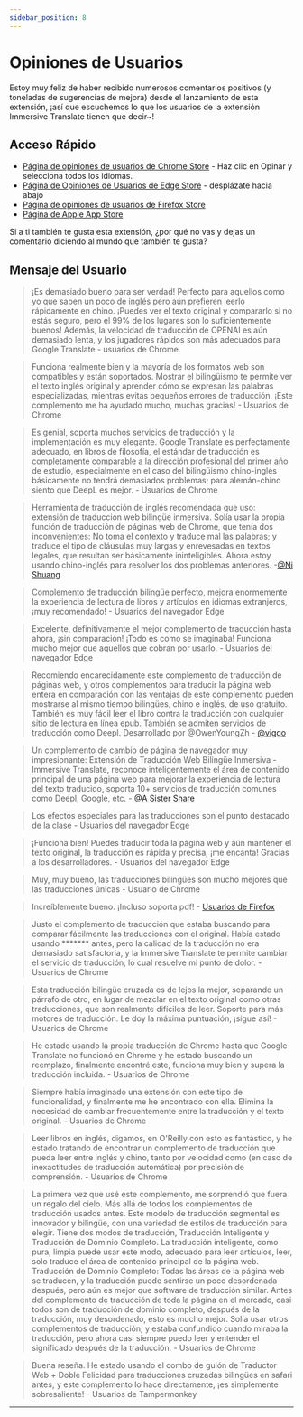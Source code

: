 ```yaml
---
sidebar_position: 8
---
```


# Opiniones de Usuarios

Estoy muy feliz de haber recibido numerosos comentarios positivos (y toneladas de sugerencias de mejora) desde el lanzamiento de esta extensión, ¡así que escuchemos lo que los usuarios de la extensión Immersive Translate tienen que decir\~!

## Acceso Rápido

- [Página de opiniones de usuarios de Chrome Store](https://chrome.google.com/webstore/detail/immersive-translate/bpoadfkcbjbfhfodiogcnhhhpibjhbnh) - Haz clic en Opinar y selecciona todos los idiomas.
- [Página de Opiniones de Usuarios de Edge Store](https://microsoftedge.microsoft.com/addons/detail/amkbmndfnliijdhojkpoglbnaaahippg) - desplázate hacia abajo
- [Página de opiniones de usuarios de Firefox Store](https://addons.mozilla.org/en-US/firefox/addon/immersive-translate/reviews/)
- [Página de Apple App Store](https://apps.apple.com/app/id6447957425)

Si a ti también te gusta esta extensión, ¿por qué no vas y dejas un comentario diciendo al mundo que también te gusta?

## Mensaje del Usuario

> ¡Es demasiado bueno para ser verdad! Perfecto para aquellos como yo que saben un poco de inglés pero aún prefieren leerlo rápidamente en chino. ¡Puedes ver el texto original y compararlo si no estás seguro, pero el 99% de los lugares son lo suficientemente buenos! Además, la velocidad de traducción de OPENAI es aún demasiado lenta, y los jugadores rápidos son más adecuados para Google Translate - usuarios de Chrome.

> Funciona realmente bien y la mayoría de los formatos web son compatibles y están soportados. Mostrar el bilingüismo te permite ver el texto inglés original y aprender cómo se expresan las palabras especializadas, mientras evitas pequeños errores de traducción. ¡Este complemento me ha ayudado mucho, muchas gracias! - Usuarios de Chrome

> Es genial, soporta muchos servicios de traducción y la implementación es muy elegante. Google Translate es perfectamente adecuado, en libros de filosofía, el estándar de traducción es completamente comparable a la dirección profesional del primer año de estudio, especialmente en el caso del bilingüismo chino-inglés básicamente no tendrá demasiados problemas; para alemán-chino siento que DeepL es mejor. - Usuarios de Chrome

> Herramienta de traducción de inglés recomendada que uso: extensión de traducción web bilingüe inmersiva. Solía usar la propia función de traducción de páginas web de Chrome, que tenía dos inconvenientes: No toma el contexto y traduce mal las palabras; y traduce el tipo de cláusulas muy largas y enrevesadas en textos legales, que resultan ser básicamente ininteligibles. Ahora estoy usando chino-inglés para resolver los dos problemas anteriores. -[@Ni Shuang](https://twitter.com/nishuang/status/1623576540389822465)

> Complemento de traducción bilingüe perfecto, mejora enormemente la experiencia de lectura de libros y artículos en idiomas extranjeros, ¡muy recomendado! - Usuarios del navegador Edge

> Excelente, definitivamente el mejor complemento de traducción hasta ahora, ¡sin comparación! ¡Todo es como se imaginaba! Funciona mucho mejor que aquellos que cobran por usarlo. - Usuarios del navegador Edge

> Recomiendo encarecidamente este complemento de traducción de páginas web, y otros complementos para traducir la página web entera en comparación con las ventajas de este complemento pueden mostrarse al mismo tiempo bilingües, chino e inglés, de uso gratuito. También es muy fácil leer el libro contra la traducción con cualquier sitio de lectura en línea epub. También se admiten servicios de traducción como Deepl. Desarrollado por @OwenYoungZh - [@viggo](https://twitter.com/decohack/status/1622175776274792449)

> Un complemento de cambio de página de navegador muy impresionante: Extensión de Traducción Web Bilingüe Inmersiva -Immersive Translate, reconoce inteligentemente el área de contenido principal de una página web para mejorar la experiencia de lectura del texto traducido, soporta 10+ servicios de traducción comunes como Deepl, Google, etc. - [@A Sister Share](https://twitter.com/abskoop/status/1619619066511241216)

> Los efectos especiales para las traducciones son el punto destacado de la clase - Usuarios del navegador Edge

> ¡Funciona bien! Puedes traducir toda la página web y aún mantener el texto original, la traducción es rápida y precisa, ¡me encanta! Gracias a los desarrolladores. - Usuarios del navegador Edge

> Muy, muy bueno, las traducciones bilingües son mucho mejores que las traducciones únicas - Usuario de Chrome

> Increíblemente bueno. ¡Incluso soporta pdf! - [Usuarios de Firefox](https://addons.mozilla.org/en-US/firefox/addon/immersive-translate/reviews/1923696/)

> Justo el complemento de traducción que estaba buscando para comparar fácilmente las traducciones con el original. Había estado usando \*\*\*\*\*\*\* antes, pero la calidad de la traducción no era demasiado satisfactoria, y la Immersive Translate te permite cambiar el servicio de traducción, lo cual resuelve mi punto de dolor. - Usuarios de Chrome

> Esta traducción bilingüe cruzada es de lejos la mejor, separando un párrafo de otro, en lugar de mezclar en el texto original como otras traducciones, que son realmente difíciles de leer. Soporte para más motores de traducción. Le doy la máxima puntuación, ¡sigue así! - Usuarios de Chrome

> He estado usando la propia traducción de Chrome hasta que Google Translate no funcionó en Chrome y he estado buscando un reemplazo, finalmente encontré este, funciona muy bien y supera la traducción incluida. - Usuarios de Chrome

> Siempre había imaginado una extensión con este tipo de funcionalidad, y finalmente me he encontrado con ella. Elimina la necesidad de cambiar frecuentemente entre la traducción y el texto original. - Usuarios de Chrome

> Leer libros en inglés, digamos, en O'Reilly con esto es fantástico, y he estado tratando de encontrar un complemento de traducción que pueda leer entre inglés y chino, tanto por velocidad como (en caso de inexactitudes de traducción automática) por precisión de comprensión. - Usuarios de Chrome

> La primera vez que usé este complemento, me sorprendió que fuera un regalo del cielo. Más allá de todos los complementos de traducción usados antes. Este modelo de traducción segmental es innovador y bilingüe, con una variedad de estilos de traducción para elegir. Tiene dos modos de traducción, Traducción Inteligente y Traducción de Dominio Completo. La traducción inteligente, como pura, limpia puede usar este modo, adecuado para leer artículos, leer, solo traduce el área de contenido principal de la página web. Traducción de Dominio Completo: Todas las áreas de la página web se traducen, y la traducción puede sentirse un poco desordenada después, pero aún es mejor que software de traducción similar. Antes del complemento de traducción de toda la página en el mercado, casi todos son de traducción de dominio completo, después de la traducción, muy desordenado, esto es mucho mejor. Solía usar otros complementos de traducción, y estaba confundido cuando miraba la traducción, pero ahora casi siempre puedo leer y entender el significado después de la traducción. - Usuarios de Chrome

> Buena reseña. He estado usando el combo de guión de Traductor Web + Doble Felicidad para traducciones cruzadas bilingües en safari antes, y este complemento lo hace directamente, ¡es simplemente sobresaliente! - Usuarios de Tampermonkey

***

<!-- Si tienes algo que decir que quieres que se quede aquí, [edita](https://github.com/immersive-translate/immersive-translate/edit/main/docs/review.md) este archivo fuente de Github para \~ -->